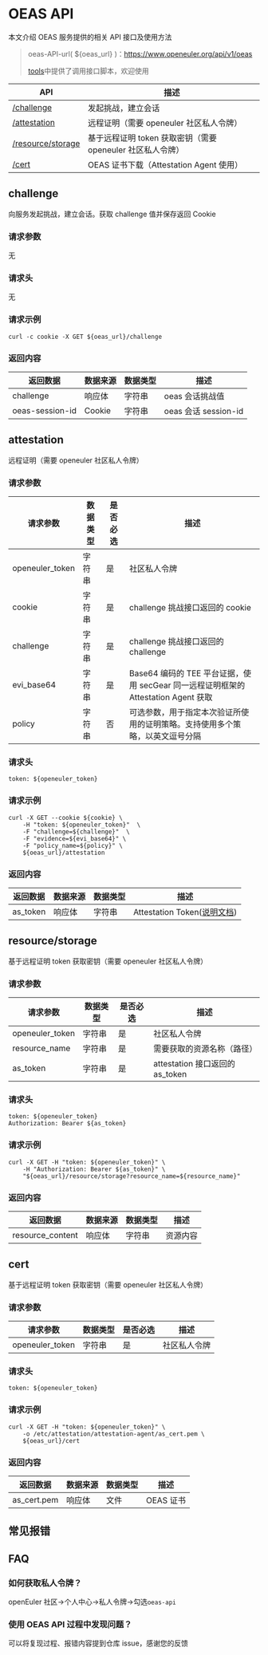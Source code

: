 # OEAS API

本文介绍 OEAS 服务提供的相关 API 接口及使用方法

> oeas-API-url( ${oeas_url} )：https://www.openeuler.org/api/v1/oeas
>
> [tools](../tools)中提供了调用接口脚本，欢迎使用

| API                                   | 描述                                                       |
| ------------------------------------- | ---------------------------------------------------------- |
| [/challenge](#challenge)              | 发起挑战，建立会话                                         |
| [/attestation](#attestation)          | 远程证明（需要 openeuler 社区私人令牌）                    |
| [/resource/storage](resource/storage) | 基于远程证明 token 获取密钥（需要 openeuler 社区私人令牌） |
| [/cert](cert)                         | OEAS 证书下载（Attestation Agent 使用）                    |

## challenge

向服务发起挑战，建立会话。获取 challenge 值并保存返回 Cookie

### 请求参数

无

### 请求头

无

### 请求示例

```
curl -c cookie -X GET ${oeas_url}/challenge
```

### 返回内容

| 返回数据        | 数据来源 | 数据类型 | 描述                 |
| --------------- | -------- | -------- | -------------------- |
| challenge       | 响应体   | 字符串   | oeas 会话挑战值      |
| oeas-session-id | Cookie   | 字符串   | oeas 会话 session-id |

## attestation

远程证明（需要 openeuler 社区私人令牌）

### 请求参数

| 请求参数        | 数据类型 | 是否必选 | 描述                                                                               |
| --------------- | -------- | -------- | ---------------------------------------------------------------------------------- |
| openeuler_token | 字符串   | 是       | 社区私人令牌                                                                       |
| cookie          | 字符串   | 是       | challenge 挑战接口返回的 cookie                                                    |
| challenge       | 字符串   | 是       | challenge 挑战接口返回的 challenge                                                 |
| evi_base64      | 字符串   | 是       | Base64 编码的 TEE 平台证据，使用 secGear 同一远程证明框架的 Attestation Agent 获取 |
| policy          | 字符串   | 否       | 可选参数，用于指定本次验证所使用的证明策略。支持使用多个策略，以英文逗号分隔       |

### 请求头

```
token: ${openeuler_token}
```

### 请求示例

```
curl -X GET --cookie ${cookie} \
    -H "token: ${openeuler_token}"  \
    -F "challenge=${challenge}"  \
    -F "evidence=${evi_base64}" \
    -F "policy_name=${policy}" \
    ${oeas_url}/attestation
```

### 返回内容

| 返回数据 | 数据来源 | 数据类型 | 描述                                           |
| -------- | -------- | -------- | ---------------------------------------------- |
| as_token | 响应体   | 字符串   | Attestation Token([说明文档](./oeas_token.md)) |

## resource/storage

基于远程证明 token 获取密钥（需要 openeuler 社区私人令牌）

### 请求参数

| 请求参数        | 数据类型 | 是否必选 | 描述                            |
| --------------- | -------- | -------- | ------------------------------- |
| openeuler_token | 字符串   | 是       | 社区私人令牌                    |
| resource_name   | 字符串   | 是       | 需要获取的资源名称（路径）      |
| as_token        | 字符串   | 是       | attestation 接口返回的 as_token |

### 请求头

```
token: ${openeuler_token}
Authorization: Bearer ${as_token}
```

### 请求示例

```
curl -X GET -H "token: ${openeuler_token}" \
    -H "Authorization: Bearer ${as_token}" \
    "${oeas_url}/resource/storage?resource_name=${resource_name}"
```

### 返回内容

| 返回数据         | 数据来源 | 数据类型 | 描述     |
| ---------------- | -------- | -------- | -------- |
| resource_content | 响应体   | 字符串   | 资源内容 |

## cert

基于远程证明 token 获取密钥（需要 openeuler 社区私人令牌）

### 请求参数

| 请求参数        | 数据类型 | 是否必选 | 描述         |
| --------------- | -------- | -------- | ------------ |
| openeuler_token | 字符串   | 是       | 社区私人令牌 |

### 请求头

```
token: ${openeuler_token}
```

### 请求示例

```
curl -X GET -H "token: ${openeuler_token}" \
    -o /etc/attestation/attestation-agent/as_cert.pem \
    ${oeas_url}/cert
```

### 返回内容

| 返回数据    | 数据来源 | 数据类型 | 描述      |
| ----------- | -------- | -------- | --------- |
| as_cert.pem | 响应体   | 文件     | OEAS 证书 |

## 常见报错

## FAQ

### 如何获取私人令牌？

openEuler 社区->个人中心->私人令牌->勾选`oeas-api`

### 使用 OEAS API 过程中发现问题？

可以将复现过程、报错内容提到仓库 issue，感谢您的反馈
